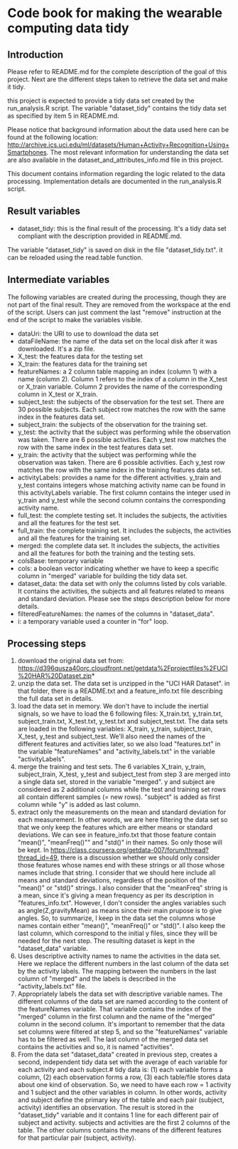 Code book for making the wearable computing data tidy
=====================================================

Introduction
------------
Please refer to README.md for the complete description of the goal of this project. Next are the different steps taken to retrieve the data set and make it tidy.

this project is expected to provide a tidy data set created by the run_analysis.R script. The variable "dataset_tidy" contains the tidy data set as specified by item 5 in README.md.

Please notice that background information about the data used here can be found at the following location: http://archive.ics.uci.edu/ml/datasets/Human+Activity+Recognition+Using+Smartphones. The most relevant information for understanding the data set are also available in the dataset_and_attributes_info.md file in this project.

This document contains information regarding the logic related to the data processing. Implementation details are documented in the run_analysis.R script.

Result variables
----------------
- dataset_tidy: this is the final result of the processing. It's a tidy data set compliant with the description provided in README.md.

The variable "dataset_tidy" is saved on disk in the file "dataset_tidy.txt". it can be reloaded using the read.table function.

Intermediate variables
----------------------
The following variables are created during the processing, though they are not part of the final result. They are removed from the workspace at the end of the script. Users can just comment the last "remove" instruction at the end of the script to make the variables visible.
- dataUri: the URI to use to download the data set
- dataFileName: the name of the data set on the local disk after it was downloaded. It's a zip file.
- X_test: the features data for the testing set 
- X_train: the features data for the training set
- featureNames: a 2 column table mapping an index (column 1) with a name (column 2). Column 1 refers to the index of a column in the X_test or X_train variable. Column 2 provides the name of the corresponding column in X_test or X_train.
- subject_test: the subjects of the observation for the test set. There are 30 possible subjects. Each subject row matches the row with the same index in the features data set.
- subject_train: the subjects of the observation for the training set. 
- y_test: the activity that the subject was performing while the observation was taken. There are 6 possible activities. Each y_test row matches the row with the same index in the test features data set.
- y_train: the activity that the subject was performing while the observation was taken. There are 6 possible activities. Each y_test row matches the row with the same index in the training features data set.
- activityLabels: provides a name for the different activities. y_train and y_test contains integers whose matching activity name can be found in this activityLabels variable. The first column contains the integer used in y_train and y_test while the second column contains the corresponding activity name. 
- full_test: the complete testing set. It includes the subjects, the activities and all the features for the test set.
- full_train: the complete training set. It includes the subjects, the activities and all the features for the training set.
- merged: the complete data set. It includes the subjects, the activities and all the features for both the training and the testing sets.
- colsBase: temporary variable
- cols: a boolean vector indicating whether we have to keep a specific column in "merged" variable for building the tidy data set. 
- dataset_data: the data set with only the columns listed by cols variable. It contains the activities, the subjects and all features related to means and standard deviation. Please see the steps description below for more details.
- filteredFeatureNames: the names of the columns in "dataset_data".
- i: a temporary variable used a counter in "for" loop.


Processing steps
----------------

1. download the original data set from: https://d396qusza40orc.cloudfront.net/getdata%2Fprojectfiles%2FUCI%20HAR%20Dataset.zip*
2. unzip the data set. The data set is unzipped in the "UCI HAR Dataset". in that folder, there is a README.txt and a feature_info.txt file describing the full data set in details.
3. load the data set in memory. We don't have to include the inertial signals, so we have to load the 6 following files: X_train.txt, y_train.txt, subject_train.txt, X_test.txt, y_test.txt and subject_test.txt. The data sets are loaded in the following variables: X_train, y_train, subject_train, X_test, y_test and subject_test. We'll also need the names of the different features  and activities later, so we also load "features.txt" in the variable "featureNames" and "activity_labels.txt" in the variable "activityLabels".
4. merge the training and test sets. The 6 variables X_train, y_train, subject_train, X_test, y_test and subject_test from step 3 are merged into a single data set, stored in the variable "merged". y and subject are considered as 2 additional columns while the test and training set rows all contain different samples (= new rows). "subject" is added as first column while "y" is added as last column.
5. extract only the measurements on the mean and standard deviation for each measurement. In other words, we are here filtering the data set so that we only keep the features which are either means or standard deviations. We can see in feature_info.txt that those feature contain "mean()", "meanFreq()"" and "std()" in their names. So only those will be kept. In https://class.coursera.org/getdata-007/forum/thread?thread_id=49, there is a discussion whether we should only consider those features whose names end with these strings or all those whose names include that string. I consider that we should here include all means and standard deviations, regardless of the position of the "mean()" or "std()" strings. I also consider that the "meanFreq" string is a mean, since it's giving a mean frequency as per its description in "features_info.txt". However, I don't consider the angles variables such as angle(Z,gravityMean) as means since their main prupose is to give angles. So, to summarize, I keep in the data set the columns whose names contain either "mean()", "meanFreq()" or "std()". I also keep the last column, which correspond to the initial y files, since they will be needed for the next step. The resulting dataset is kept in the "dataset_data" variable.
6. Uses descriptive activity names to name the activities in the data set. Here we replace the different numbers in the last column of the data set by the activity labels. The mapping between the numbers in the last column of "merged" and the labels is described in the "activity_labels.txt" file.
7. Appropriately labels the data set with descriptive variable names. The different columns of the data set are named according to the content of the featureNames variable. That variable contains the index of the "merged" column in the first column and the name of the "merged" column in the second column. It's important to remember that the data set columns were filtered at step 5, and so the "featureNames" variable has to be filtered as well. The last column of the merged data set contains the activities and so, it is named "activities". 
8. From the data set "dataset_data" created in previous step, creates a second, independent tidy data set with the average of each variable for each activity and each subject.# tidy data is: (1) each variable forms a column, (2) each observation forms a row, (3) each table/file stores data about one kind of observation. So, we need to have each row = 1 activity and 1 subject and the other variables in column. In other words, activity and subject define the primary key of the table and each pair (subject, activity) identifies an observation. The result is stored in the "dataset_tidy" variable and it contains 1 line for each different pair of subject and activity. subjects and activities are the first 2 columns of the table. The other columns contains the means of the different features for that particular pair (subject, activity).



